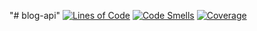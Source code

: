 "# blog-api" 
[![Lines of Code](https://sonarcloud.io/api/project_badges/measure?project=jakechadwell_blog-api&metric=ncloc)](https://sonarcloud.io/summary/new_code?id=jakechadwell_blog-api)
[![Code Smells](https://sonarcloud.io/api/project_badges/measure?project=jakechadwell_blog-api&metric=code_smells)](https://sonarcloud.io/summary/new_code?id=jakechadwell_blog-api)
[![Coverage](https://sonarcloud.io/api/project_badges/measure?project=jakechadwell_blog-api&metric=coverage)](https://sonarcloud.io/summary/new_code?id=jakechadwell_blog-api)
